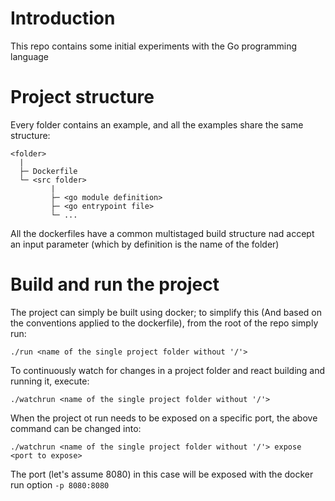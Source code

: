 # Introduction

This repo contains some initial experiments with the Go programming language

# Project structure

Every folder contains an example, and all the examples share the same structure:

```shell
<folder>
  |
  ├─ Dockerfile
  └─ <src folder>
         |
         ├─ <go module definition>
         ├─ <go entrypoint file>
         └─ ...

```

All the dockerfiles have a common multistaged build structure nad accept an input parameter (which by definition is the name of the folder)

# Build and run the project

The project can simply be built using docker; to simplify this (And based on the conventions applied to the dockerfile), from the root of the repo simply run:

```shell
./run <name of the single project folder without '/'>
```

To continuously watch for changes in a project folder and react building and running it, execute:

```shell
./watchrun <name of the single project folder without '/'>
```

When the project ot run needs to be exposed on a specific port, the above command can be changed into:

```shell
./watchrun <name of the single project folder without '/'> expose <port to expose>
```

The port (let's assume 8080) in this case will be exposed with the docker run option `-p 8080:8080`
